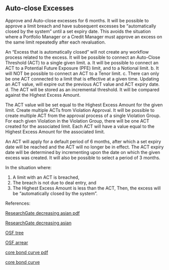 ##	Auto-close Excesses
   

Approve and Auto-close excesses for 6 months. It will be possible to approve a limit breach and have subsequent excesses be “automatically closed by the system” until a set expiry date. This avoids the situation 
where a Portfolio Manager or a Credit Manager must approve an excess on the same limit repeatedly after each revaluation. 
  
An “Excess that is automatically closed” will not create any workflow process related to the excess. It will be possible to connect an Auto-Close Threshold (ACT) to a single given limit. 
a.	It will be possible to connect an ACT to a Potential Future Exposure (PFE) limit, and to a Notional limit.
b.	It will NOT be possible to connect an ACT to a Tenor limit.
c.	There can only be one ACT connected to a limit that is effective at a given time. Updating an ACT value, will expire out the previous ACT value and ACT expiry date.
d.	The ACT will be stored as an incremental threshold. It will be compared against the Highest Excess Amount.

The ACT value will be set equal to the Highest Excess Amount for the given limit. Create multiple ACTs from Violation Approval. It will be possible to create multiple ACT from the approval process of a single Violation Group.
For each given Violation in the Violation Group, there will be one ACT created for the associated limit. Each ACT will have a value equal to the Highest Excess Amount for the associated limit.    
  
An ACT will apply for a default period of 6 months, after which a set expiry date will be reached and the ACT will no longer be in effect. The ACT expiry date will be determined by incrementing upon the date 
on which the given excess was created. It will also be possible to select a period of 3 months.

In the situation where:
1. A limit with an ACT is breached,
2. The breach is not due to deal entry, and
3. The Highest Excess Amount is less than the ACT,
Then, the excess will be “automatically closed by the system”.

  

References:

   
[ResearchGate decreasing asian pdf](https://www.researchgate.net/profile/Tim-Xiao/publication/369898965_Decreasing_Basket_Asian_Option_Model/links/6431bd704e83cd0e2f9d3932/Decreasing-Basket-Asian-Option-Model.pdf)
   
[ResearchGate decreasing asian](https://www.researchgate.net/publication/369898965_Decreasing_Basket_Asian_Option_Model)

[OSF tree](https://osf.io/6eyrv/download)

[OSF arrear](https://osf.io/g6tp5/download)

[core bond curve pdf](https://core.ac.uk/download/534871175.pdf)

[core bond curve](https://core.ac.uk/works/127931168)
   
